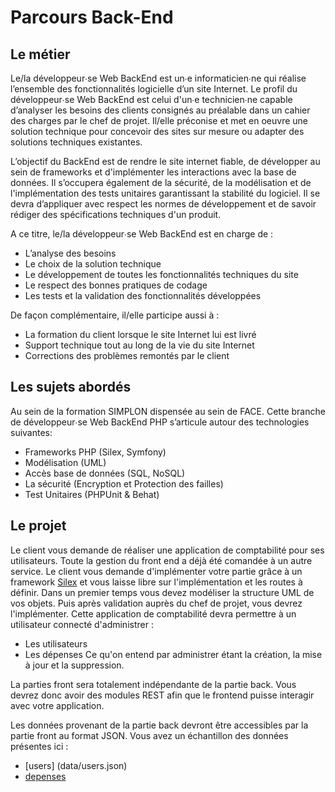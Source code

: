 # Parcours Back-End
## Le métier
Le/la développeur∙se Web BackEnd est un∙e informaticien∙ne qui réalise l’ensemble des fonctionnalités logicielle d’un site Internet. Le profil du développeur∙se Web BackEnd est celui d'un∙e technicien∙ne capable d’analyser les besoins des clients consignés au préalable dans un cahier des charges par le chef de projet. Il/elle préconise et met en oeuvre une solution technique pour concevoir des sites sur mesure ou adapter des solutions techniques existantes. 

L’objectif du Back­End est de rendre le site internet fiable, de développer au sein de frameworks et d'implémenter les interactions avec la base de données. Il s’occupera également de la sécurité, de la modélisation et de l'implémentation des tests unitaires garantissant la stabilité du logiciel.
Il se devra d’appliquer avec respect les normes de développement et de savoir rédiger des spécifications techniques d'un produit.
 
A ce titre, le/la développeur∙se Web BackEnd est en charge de : 
* L’analyse des besoins  
* Le choix de la solution technique  
* Le développement de toutes les fonctionnalités techniques du site  
* Le respect des bonnes pratiques de codage  
* Les tests et la validation des fonctionnalités développées 

De façon complémentaire, il/elle participe aussi à : 
* La formation du client lorsque le site Internet lui est livré 
* Support technique tout au long de la vie du site Internet  
* Corrections des problèmes remontés par le client 

## Les sujets abordés

 Au sein de la formation SIMPLON dispensée au sein de FACE. Cette branche de développeur∙se Web BackEnd PHP s’articule autour des technologies suivantes:

* Frameworks PHP (Silex, Symfony)
* Modélisation (UML)
* Accès base de données (SQL, NoSQL)
* La sécurité (Encryption et Protection des failles)
* Test Unitaires (PHPUnit & Behat)


## Le projet
Le client vous demande de réaliser une application de comptabilité pour ses utilisateurs. Toute la gestion du front end a déjà été comandée à un autre service.
Le client vous demande d'implémenter votre partie grâce à un framework [Silex](http://silex.sensiolabs.org/download) et vous laisse libre sur l'implémentation et les routes à définir.
Dans un premier temps vous devez modéliser la structure UML de vos objets.
Puis après validation auprès du chef de projet, vous devrez l'implémenter.
Cette application de comptabilité devra permettre à un utilisateur connecté d'administrer : 
* Les utilisateurs
* Les dépenses
Ce qu'on entend par administrer étant la création, la mise à jour et la suppression.

La parties front sera totalement indépendante de la partie back. Vous devrez donc avoir des modules REST afin que le frontend puisse interagir avec votre application. 

Les données provenant de la partie back devront être accessibles par la partie front au format JSON. Vous avez un échantillon des données présentes ici : 


* [users] (data/users.json)
* [depenses](data/depenses.json)




